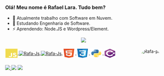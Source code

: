 ### Olá! Meu nome é Rafael Lara. Tudo bem?


- 🔭 Atualmente trabalho com Software em Nuvem.
- 🌱 Estudando Engenharia de Software.
- ⚡ Aprendendo: Node.JS e Wordpress/Element.



<div align="center">
  <a href="https://github.com/faellm">
  <img height="180em" src="https://github-readme-stats.vercel.app/api?username=faellm&show_icons=true&theme=dark&include_all_commits=true&count_private=true"/>
</div>
  
  <div style="display: inline_block"><br>
  <img align="center" alt="Rafa-Js" height="30" width="40" src="https://raw.githubusercontent.com/devicons/devicon/master/icons/javascript/javascript-plain.svg">
  <img align="center" alt="Rafa-Js" height="30" width="40" src= "https://cdn.jsdelivr.net/gh/devicons/devicon/icons/nodejs/nodejs-original-wordmark.svg">
  <img align="center" alt="Rafa-Js" height="30" width="40" src= "https://cdn.jsdelivr.net/gh/devicons/devicon/icons/amazonwebservices/amazonwebservices-original.svg" />
  <img align="center" alt="Rafa-HTML" height="30" width="40" src="https://raw.githubusercontent.com/devicons/devicon/master/icons/html5/html5-original.svg">
  <img align="center" alt="Rafa-CSS" height="30" width="40" src="https://raw.githubusercontent.com/devicons/devicon/master/icons/css3/css3-original.svg">
  <img align="center" alt="Rafa-Python" height="30" width="40" src="https://raw.githubusercontent.com/devicons/devicon/master/icons/python/python-original.svg">
  <img align="center" alt="Rafa-Csharp" height="30" width="40" src="https://raw.githubusercontent.com/devicons/devicon/master/icons/csharp/csharp-original.svg">
     <img align="right" alt="Rafa-pic" height="150" style="border-radius:50px;" src="https://media.giphy.com/media/RtdRhc7TxBxB0YAsK6/giphy.gif">
</div>
  
 ###
  ###
  
  <div> 
  <a href="https://api.whatsapp.com/send?phone=5541999557262&text=Ol%C3%A1%2C%20vim%20atrav%C3%A9s%20do%20seu%20perfil%20do%20Github.%20Tudo%20bem%3F target="_blank"><img src="https://img.shields.io/badge/WhatsApp-25D366?style=for-the-badge&logo=whatsapp&logoColor=white>"</a>
  <a href="https://www.instagram.com/fael_lm" target="_blank"><img src="https://img.shields.io/badge/-Instagram-%23E4405F?style=for-the-badge&logo=instagram&logoColor=white" target="_blank"></a>
  <a href="https://www.linkedin.com/in/rafael-lara-martins-668402157/" target="_blank"><img src="https://img.shields.io/badge/-LinkedIn-%230077B5?style=for-the-badge&logo=linkedin&logoColor=white" target="_blank"></a> 
 
 
</div>
